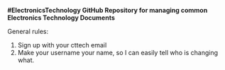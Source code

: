 **#ElectronicsTechnology GitHub Repository for managing common Electronics Technology Documents**

General rules:
  1. Sign up with your cttech email
  2. Make your username your name, so I can easily tell who is changing what.
